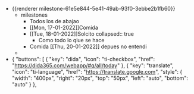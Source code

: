 - {{renderer milestone-61e5e844-5e41-49ab-93f0-3ebbe2b1fb60}}
	- milestones
		- Todos los de abajao
		- [[Mon, 17-01-2022]]Comida
		- [[Tue, 18-01-2022]]Solcito
		  collapsed:: true
			- Como todo lo qiue se hace
		- Comida [[Thu, 20-01-2022]] depues no entendi
	-
- {
    "buttons": [
      {
        "key": "dida",
        "icon": "ti-checkbox",
        "href": "https://dida365.com/webapp/#q/all/today"
      },
      {
        "key": "translate",
        "icon": "ti-language",
        "href": "https://translate.google.com",
        "style": {
          "width": "400px",
          "right": "20px",
          "top": "50px",
          "left": "auto",
          "bottom": "auto"
        }
      },